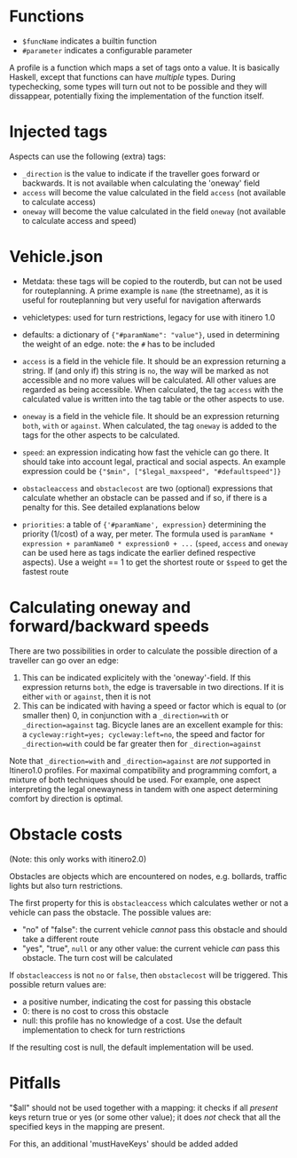 
# Functions

- `$funcName` indicates a builtin function
- `#parameter` indicates a configurable parameter

A profile is a function which maps a set of tags onto a value. It is basically Haskell, except that functions can have _multiple_ types. During typechecking, some types will turn out not to be possible and they will dissappear, potentially fixing the implementation of the function itself.

# Injected tags

Aspects can use the following (extra) tags:

- `_direction` is the value to indicate if the traveller goes forward or backwards. It is not available when calculating the 'oneway' field
- `access` will become the value calculated in the field `access` (not available to calculate access)
- `oneway` will become the value calculated in the field `oneway` (not available to calculate access and speed)


# Vehicle.json

- Metdata: these tags will be copied to the routerdb, but can not be used for routeplanning. A prime example is `name` (the streetname), as it is useful for routeplanning but very useful for navigation afterwards
- vehicletypes: used for turn restrictions, legacy for use with itinero 1.0
- defaults: a dictionary of `{"#paramName": "value"}`, used in determining the weight of an edge. note: the `#` has to be included
- `access` is a field in the vehicle file. It should be an expression returning a string. If (and only if) this string is `no`, the way will be marked as not accessible and no more values will be calculated. All other values are regarded as being accessible. When calculated, the tag `access` with the calculated value is written into the tag table or the other aspects to use.
 - `oneway` is a field in the vehicle file. It should be an expression returning `both`, `with` or `against`. 
 When calculated, the tag `oneway` is added to the tags for the other aspects to be calculated.
 - `speed`: an expression indicating how fast the vehicle can go there. It should take into account legal, practical and social aspects. An example expression could be `{"$min", ["$legal_maxspeed", "#defaultspeed"]}`
- `obstacleaccess` and `obstaclecost` are two (optional) expressions that calculate whether an obstacle can be passed and if so, if there is a penalty for this. See detailed explanations below
 
- `priorities`: a table of `{'#paramName', expression}` determining the priority (1/cost) of a way, per meter. The formula used is `paramName * expression + paramName0 * expression0 + ...` (`speed`, `access` and `oneway` can be used here as tags indicate the earlier defined respective aspects). Use a weight == 1 to get the shortest route or `$speed` to get the fastest route


# Calculating oneway and forward/backward speeds

There are two possibilities in order to calculate the possible direction of a traveller can go over an edge:

1) This can be indicated explicitely with the 'oneway'-field. If this expression returns `both`, the edge is traversable in two directions. If it is either `with` or `against`, then it is not
2) This can be indicated with having a speed or factor which is equal to (or smaller then) 0, in conjunction with a `_direction=with` or `_direction=against` tag. Bicycle lanes are an excellent example for this: a `cycleway:right=yes; cycleway:left=no`, the speed and factor for `_direction=with` could be far greater then for `_direction=against`

Note that `_direction=with` and `_direction=against` are _not_ supported in Itinero1.0 profiles. For maximal compatibility and programming comfort, a mixture of both techniques should be used. For example, one aspect interpreting the legal onewayness in tandem with one aspect determining comfort by direction is optimal.

# Obstacle costs

(Note: this only works with itinero2.0)

Obstacles are objects which are encountered on nodes, e.g. bollards, traffic lights but also turn restrictions.

The first property for this is `obstacleaccess` which calculates wether or not a vehicle can pass the obstacle.
The possible values are:

- "no" of "false": the current vehicle _cannot_ pass this obstacle and should take a different route
- "yes", "true", `null` or any other value: the current vehicle _can_ pass this obstacle. The turn cost will be calculated

If `obstacleaccess` is not `no` or `false`, then `obstaclecost` will be triggered. This possible return values are:

- a positive number, indicating the cost for passing this obstacle
- 0: there is no cost to cross this obstacle
- null: this profile has no knowledge of a cost. Use the default implementation to check for turn restrictions

If the resulting cost is null, the default implementation will be used.

# Pitfalls

"$all" should not be used together with a mapping: it checks if all _present_ keys return true or yes (or some other value); it does _not_ check that all the specified keys in the mapping are present.

For this, an additional 'mustHaveKeys' should be added added 
